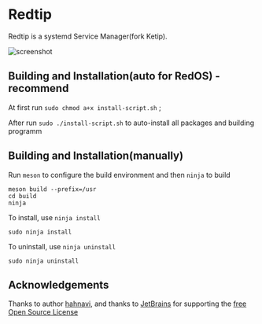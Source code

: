 # Redtip

Redtip is a systemd Service Manager(fork Ketip).

![screenshot](https://i.imgur.com/FHe9A38.png)

## Building and Installation(auto for RedOS) - recommend
At first run `sudo chmod a+x install-script.sh` ;

After run `sudo ./install-script.sh` to auto-install all packages and building programm

## Building and Installation(manually)

Run `meson` to configure the build environment and then `ninja` to build

    meson build --prefix=/usr
    cd build
    ninja

To install, use `ninja install`

    sudo ninja install

To uninstall, use `ninja uninstall`

    sudo ninja uninstall

## Acknowledgements

Thanks to author [hahnavi](https://github.com/hahnavi/), and thanks to [JetBrains](https://www.jetbrains.com) for supporting the [free Open Source License](https://www.jetbrains.com/buy/opensource)
